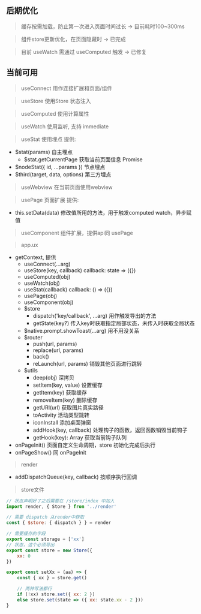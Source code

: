

## 后期优化

> 缓存按需加载，防止第一次进入页面时间过长 -> 目前耗时100~300ms

> 组件store更新优化，在页面隐藏时 -> 已完成

> 目前 useWatch 需通过 useComputed 触发 -> 已修复

## 当前可用

> useConnect 用作连接扩展和页面/组件

> useStore 使用Store 状态注入

> useComputed 使用计算属性

> useWatch 使用监听, 支持 immediate

> useStat 使用埋点 提供:
     
* $stat(params) 自主埋点
    * $stat.getCurrentPage 获取当前页面信息 Promise
* $nodeStat({ id, ...params }) 节点埋点
* $third(target, data, options) 第三方埋点

> useWebview 在当前页面使用webview

> usePage 页面扩展 提供: 

* this.setData(data) 修改值所用的方法，用于触发computed watch，异步赋值

> useComponent 组件扩展，提供api同 usePage

> app.ux

* getContext, 提供
    * useConnect(...arg)
    * useStore(key, callback) callback: state => ({})
    * useComputed(obj)
    * useWatch(obj)
    * useStat(callback) callback: () => ({})
    * usePage(obj)
    * useComponent(obj)
    * $store 
        * dispatch('key/callback', ...arg) 用作触发导出的方法
        * getState(key?) 传入key时获取指定局部状态，未传入时获取全局状态
    * $native.prompt.showToast(...arg) 用不用没关系
    * $router
        * push(url, params)
        * replace(url, params)
        * back()
        * reLaunch(url, params) 销毁其他页面进行跳转
    * $utils
        * deep(obj) 深拷贝
        * setItem(key, value) 设置缓存
        * getItem(key) 获取缓存
        * removeItem(key) 删除缓存
        * getURI(url) 获取图片真实路径
        * toActivity 活动类型跳转
        * iconInstall 添加桌面弹窗
        * addHook(key, callback) 处理钩子的函数，返回函数销毁当前钩子
        * getHook(key): Array<Function> 获取当前钩子队列
* onPageInit() 页面自定义生命周期，store 初始化完成后执行
* onPageShow() 同 onPageInit

> render
    
* addDispatchQueue(key, callback) 按顺序执行回调

> store文件

```js
// 状态声明好了之后需要在 /store/index 中加入
import render, { Store } from '../render'

// 需要 dispatch 从render中获取
const { $store: { dispatch } } = render

// 需要缓存的字段
export const storage = ['xx']
// 状态，这个必须导出
export const store = new Store({
    xx: 0
})

export const setXx = (aa) => {
    const { xx } = store.get()

    // 两种写法都行
    if (!xx) store.set({ xx: 2 })
    else store.set(state => ({ xx: state.xx - 2 }))
}
```
